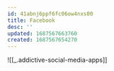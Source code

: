 ```yaml
---
id: 41abnj6ppf6fc06ow4nxs00
title: Facebook
desc: ''
updated: 1687567663760
created: 1687567654270
---
```


![[_.addictive-social-media-apps]]